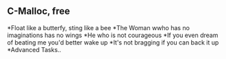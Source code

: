 ## C-Malloc, free

*Float like a butterfy, sting  like a bee
*The Woman wwho has no imaginations has no wings
*He who is not courageous
*If you even dream of beating me you'd better wake up
*It's not bragging if you can back it up
*Advanced Tasks..